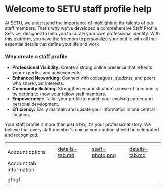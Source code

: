 # Welcome to SETU staff profile help

At SETU, we understand the importance of highlighting the talents of our staff members. That's why we've developed a comprehensive Staff Profile Service, designed to help you to curate your own professional identity. With this platform, you have the freedom to personalize your profile with all the essential details that define your life and work

### Why create a staff profile

* **Professional Visibility:** Create a strong online presence that reflects your expertise and achievements.
* **Enhanced Networking:** Connect with colleagues, students, and peers who share your interests.
* **Community Building:** Strengthen your institution's sense of community by getting to know your fellow staff members.
* **Empowerment:** Tailor your profile to match your evolving career and personal development.
* **Efficiency:** Easily maintain and update your information in one central location.

Your staff profile is more than just a bio; it's your professional story. We believe that every staff member's unique contribution should be celebrated and recognized.



<table data-view="cards"><thead><tr><th></th><th data-type="content-ref"></th><th data-hidden data-card-cover data-type="files"></th><th data-hidden data-card-target data-type="content-ref"></th></tr></thead><tbody><tr><td>Account options </td><td><a href="details-tab.md">details-tab.md</a></td><td><a href=".gitbook/assets/staff-photo.png">staff-photo.png</a></td><td><a href="details-tab.md">details-tab.md</a></td></tr><tr><td>Account tab information </td><td></td><td></td><td></td></tr><tr><td></td><td></td><td></td><td></td></tr><tr><td>gfhgf</td><td></td><td></td><td></td></tr><tr><td></td><td></td><td></td><td></td></tr></tbody></table>
